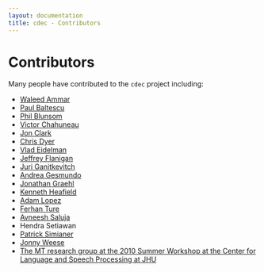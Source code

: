 ```yaml
---
layout: documentation
title: cdec - Contributors
---
```

# Contributors

Many people have contributed to the `cdec` project including:

  - [Waleed Ammar](http://www.cs.cmu.edu/~wammar/)
  - [Paul Baltescu](https://www.cs.ox.ac.uk/people/paul.baltescu/)
  - [Phil Blunsom](http://www.cs.ox.ac.uk/people/phil.blunsom/)
  - [Victor Chahuneau](http://victor.chahuneau.fr/)
  - [Jon Clark](http://www.cs.cmu.edu/~jhclark/)
  - [Chris Dyer](http://www.cs.cmu.edu/~cdyer/)
  - [Vlad Eidelman](http://www.umiacs.umd.edu/~vlad/)
  - [Jeffrey Flanigan](http://www.cs.cmu.edu/~jmflanig/)
  - [Juri Ganitkevitch](http://cs.jhu.edu/~juri/)
  - [Andrea Gesmundo](http://cui.unige.ch/~gesmundo/)
  - [Jonathan Graehl](http://www.isi.edu/~graehl)
  - [Kenneth Heafield](http://kheafield.com/)
  - [Adam Lopez](http://homepages.inf.ed.ac.uk/alopez/)
  - [Ferhan Ture](http://www.cs.umd.edu/~fture/)
  - [Avneesh Saluja](http://www.cs.cmu.edu/~avneesh/)
  - Hendra Setiawan
  - [Patrick Simianer](http://simianer.de/)
  - [Jonny Weese](http://cs.jhu.edu/~jonny/)
  - [The MT research group at the 2010 Summer Workshop at the Center for Language and Speech Processing at JHU](http://www.clsp.jhu.edu/workshops/ws10/groups/msgismt/)
